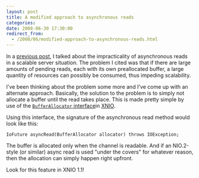 ```yaml
---
layout: post
title: A modified approach to asynchronous reads
categories: 
date: 2008-06-30 17:30:00
redirect_from:
  - /2008/06/modified-approach-to-asynchronous-reads.html
---
```

 In a <a href="http://dmlloyd.blogspot.com/2008/05/aio-versus-network-servers.html">previous post</a>, I talked about the impracticality of asynchronous reads in a scalable server situation. The problem I cited was that if there are large amounts of pending reads, each with its own preallocated buffer, a large quantity of resources can possibly be consumed, thus impeding scalability.

I've been thinking about the problem some more and I've come up with an alternate approach. Basically, the solution to the problem is to simply not allocate a buffer until the read takes place. This is made pretty simple by use of the <a href="http://docs.jboss.org/xnio/1.0/api/org/jboss/xnio/BufferAllocator.html"><code>BufferAllocator</code> interface</a>in <a href="http://www.jboss.org/xnio/">XNIO</a>.

Using this interface, the signature of the asynchronous read method would look like this:

`IoFuture asyncRead(BufferAllocator allocator) throws IOException;`

The buffer is allocated only when the channel is readable. And if an NIO.2\-style (or similar) async read is used "under the covers" for whatever reason, then the allocation can simply happen right upfront.

Look for this feature in XNIO 1.1!